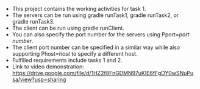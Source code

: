  - This project contains the working activities for task 1.
 - The servers can be run using gradle runTask1, gradle runTask2, or gradle runTask3.
 - The client can be run using gradle runClient.
 - You can also specify the port number for the servers using Pport=*port number*.
 - The client port number can be specified in a similar way while also supporting Phost=*host* to specify a different host.
 - Fulfilled requirements include tasks 1 and 2.
 - Link to video demonstration: https://drive.google.com/file/d/1HZ2f8FnGDMN97uKIE6fFgDY0wSNuPusa/view?usp=sharing
